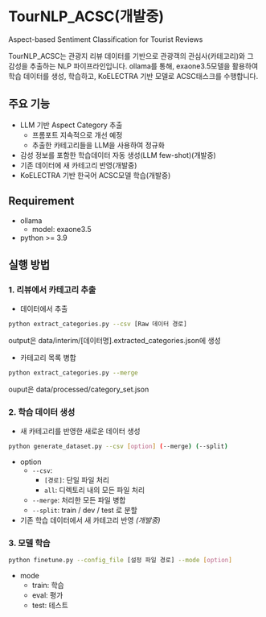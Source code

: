 # TourNLP_ACSC(개발중)
Aspect-based Sentiment Classification for Tourist Reviews

TourNLP_ACSC는 관광지 리뷰 데이터를 기반으로 관광객의 관심사(카테고리)와 그 감성을 추출하는 NLP 파이프라인입니다.
ollama를 통해, exaone3.5모델을 활용하여 학습 데이터를 생성, 학습하고, KoELECTRA 기반 모델로 ACSC태스크를 수행합니다.

## 주요 기능
- LLM 기반 Aspect Category 추출
    - 프롬포트 지속적으로 개선 예정
    - 추출한 카테고리들을 LLM을 사용하여 정규화
- 감성 정보를 포함한 학습데이터 자동 생성(LLM few-shot)(개발중)
- 기존 데이터에 새 카테고리 반영(개발중)
- KoELECTRA 기반 한국어 ACSC모델 학습(개발중)

## Requirement
- ollama
    - model: exaone3.5
- python >= 3.9

## 실행 방법

### 1. 리뷰에서 카테고리 추출
- 데이터에서 추출
```bash
python extract_categories.py --csv [Raw 데이터 경로]
```
output은 data/interim/[데이터명].extracted_categories.json에 생성
- 카테고리 목록 병합
```bash
python extract_categories.py --merge
```
ouput은 data/processed/category_set.json

### 2. 학습 데이터 생성
- 새 카테고리를 반영한 새로운 데이터 생성
```bash
python generate_dataset.py --csv [option] (--merge) (--split)
```
- option
    - `--csv`:
        - `[경로]`: 단일 파일 처리
        - `all`: 디렉토리 내의 모든 파일 처리
    - `--merge`: 처리한 모든 파일 병합
    - `--split`: train / dev / test 로 분할
- 기존 학습 데이터에서 새 카테고리 반영 *(개발중)*

### 3. 모델 학습 
```bash
python finetune.py --config_file [설정 파일 경로] --mode [option]
```
- mode
    - train: 학습
    - eval: 평가
    - test: 테스트